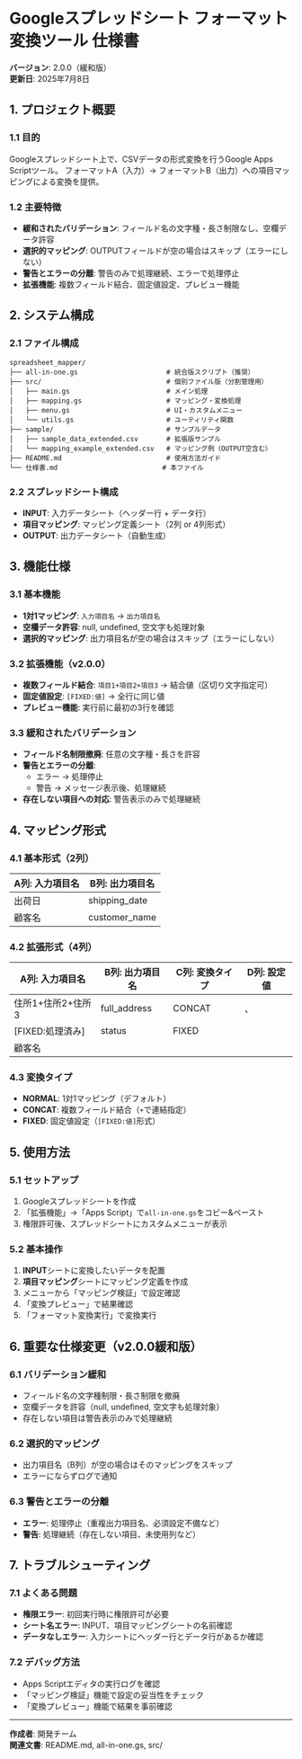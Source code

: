 # Googleスプレッドシート フォーマット変換ツール 仕様書

**バージョン**: 2.0.0（緩和版）  
**更新日**: 2025年7月8日  

## 1. プロジェクト概要

### 1.1 目的
Googleスプレッドシート上で、CSVデータの形式変換を行うGoogle Apps Scriptツール。
フォーマットA（入力）→ フォーマットB（出力）への項目マッピングによる変換を提供。

### 1.2 主要特徴
- **緩和されたバリデーション**: フィールド名の文字種・長さ制限なし、空欄データ許容
- **選択的マッピング**: OUTPUTフィールドが空の場合はスキップ（エラーにしない）
- **警告とエラーの分離**: 警告のみで処理継続、エラーで処理停止
- **拡張機能**: 複数フィールド結合、固定値設定、プレビュー機能

## 2. システム構成

### 2.1 ファイル構成
```
spreadsheet_mapper/
├── all-in-one.gs                      # 統合版スクリプト（推奨）
├── src/                               # 個別ファイル版（分割管理用）
│   ├── main.gs                        # メイン処理
│   ├── mapping.gs                     # マッピング・変換処理
│   ├── menu.gs                        # UI・カスタムメニュー
│   └── utils.gs                       # ユーティリティ関数
├── sample/                            # サンプルデータ
│   ├── sample_data_extended.csv       # 拡張版サンプル
│   └── mapping_example_extended.csv   # マッピング例（OUTPUT空含む）
├── README.md                          # 使用方法ガイド
└── 仕様書.md                          # 本ファイル
```

### 2.2 スプレッドシート構成
- **INPUT**: 入力データシート（ヘッダー行 + データ行）
- **項目マッピング**: マッピング定義シート（2列 or 4列形式）
- **OUTPUT**: 出力データシート（自動生成）

## 3. 機能仕様

### 3.1 基本機能
- **1対1マッピング**: `入力項目名` → `出力項目名`
- **空欄データ許容**: null, undefined, 空文字も処理対象
- **選択的マッピング**: 出力項目名が空の場合はスキップ（エラーにしない）

### 3.2 拡張機能（v2.0.0）
- **複数フィールド結合**: `項目1+項目2+項目3` → 結合値（区切り文字指定可）
- **固定値設定**: `[FIXED:値]` → 全行に同じ値
- **プレビュー機能**: 実行前に最初の3行を確認

### 3.3 緩和されたバリデーション
- **フィールド名制限撤廃**: 任意の文字種・長さを許容
- **警告とエラーの分離**: 
  - エラー → 処理停止
  - 警告 → メッセージ表示後、処理継続
- **存在しない項目への対応**: 警告表示のみで処理継続

## 4. マッピング形式

### 4.1 基本形式（2列）
| A列: 入力項目名 | B列: 出力項目名 |
|---|---|
| 出荷日 | shipping_date |
| 顧客名 | customer_name |

### 4.2 拡張形式（4列）
| A列: 入力項目名 | B列: 出力項目名 | C列: 変換タイプ | D列: 設定値 |
|---|---|---|---|
| 住所1+住所2+住所3 | full_address | CONCAT | 、 |
| [FIXED:処理済み] | status | FIXED | |
| 顧客名 | | | | ← 空の場合はスキップ

### 4.3 変換タイプ
- **NORMAL**: 1対1マッピング（デフォルト）
- **CONCAT**: 複数フィールド結合（`+`で連結指定）
- **FIXED**: 固定値設定（`[FIXED:値]`形式）

## 5. 使用方法

### 5.1 セットアップ
1. Googleスプレッドシートを作成
2. 「拡張機能」→「Apps Script」で`all-in-one.gs`をコピー&ペースト
3. 権限許可後、スプレッドシートにカスタムメニューが表示

### 5.2 基本操作
1. **INPUT**シートに変換したいデータを配置
2. **項目マッピング**シートにマッピング定義を作成
3. メニューから「マッピング検証」で設定確認
4. 「変換プレビュー」で結果確認
5. 「フォーマット変換実行」で変換実行

## 6. 重要な仕様変更（v2.0.0緩和版）

### 6.1 バリデーション緩和
- フィールド名の文字種制限・長さ制限を撤廃
- 空欄データを許容（null, undefined, 空文字も処理対象）
- 存在しない項目は警告表示のみで処理継続

### 6.2 選択的マッピング
- 出力項目名（B列）が空の場合はそのマッピングをスキップ
- エラーにならずログで通知

### 6.3 警告とエラーの分離
- **エラー**: 処理停止（重複出力項目名、必須設定不備など）
- **警告**: 処理継続（存在しない項目、未使用列など）

## 7. トラブルシューティング

### 7.1 よくある問題
- **権限エラー**: 初回実行時に権限許可が必要
- **シート名エラー**: INPUT、項目マッピングシートの名前確認
- **データなしエラー**: 入力シートにヘッダー行とデータ行があるか確認

### 7.2 デバッグ方法
- Apps Scriptエディタの実行ログを確認
- 「マッピング検証」機能で設定の妥当性をチェック
- 「変換プレビュー」機能で結果を事前確認

---

**作成者**: 開発チーム  
**関連文書**: README.md, all-in-one.gs, src/
